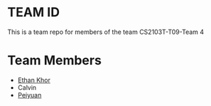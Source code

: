 # TEAM ID
This is a team repo for members of the team CS2103T-T09-Team 4

# Team Members
* [Ethan Khor](members/ethanKhor.md)
* Calvin
* [Peiyuan](members/py.md)

